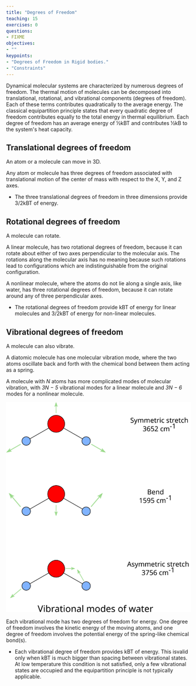 ```yaml
---
title: "Degrees of Freedom"
teaching: 15
exercises: 0
questions:
- FIXME
objectives:
- ""
keypoints:
- "Degrees of Freedom in Rigid bodies."
- "Constraints"
---
```

Dynamical molecular systems are characterized by numerous degrees of freedom. The thermal motion of molecules can be decomposed into translational, rotational, and vibrational components (degrees of freedom). Each of these terms contributes quadratically to the average energy. The classical equipartition principle states that every quadratic degree of freedom contributes equally to the total energy in thermal equilibrium. Each degree of freedom has an average energy of ½kBT and contributes ½kB to the system's heat capacity.


## Translational degrees of freedom
An atom or a molecule can move in 3D.

Any atom or molecule has three degrees of freedom associated with translational motion of the center of mass with respect to the X, Y, and Z axes.

- The three translational degrees of freedom in three dimensions provide 3/2kBT of energy.

## Rotational degrees of freedom
A molecule can rotate.

A linear molecule, has two rotational degrees of freedom, because it can rotate about either of two axes perpendicular to the molecular axis. The rotations along the molecular axis has no meaning because such rotations lead to configurations which are indistinguishable from the original configuration.

A nonlinear molecule, where the atoms do not lie along a single axis, like water, has three rotational degrees of freedom, because it can rotate around any of three perpendicular axes.

- The rotational degrees of freedom provide kBT of energy for linear molecules and 3/2kBT of energy for non-linear molecules.

## Vibrational degrees of freedom
A molecule can also vibrate.

A diatomic molecule has one molecular vibration mode, where the two atoms oscillate back and forth with the chemical bond between them acting as a spring.

A molecule with *N* atoms has more complicated modes of molecular vibration, with *3N − 5* vibrational modes for a linear molecule and *3N − 6* modes for a nonlinear molecule.

![Vibrational modes of water](../fig/vibr_modes.svg)

Each vibrational mode has two degrees of freedom for energy. One degree of freedom involves the kinetic energy of the moving atoms, and one degree of freedom involves the potential energy of the spring-like chemical bond(s).

- Each vibrational degree of freedom provides kBT of energy. This isvalid only when kBT is much bigger than spacing between vibrational states.  At low temperature this condition is not satisfied, only a few vibrational states are occupied and the equipartition principle is not typically applicable.
